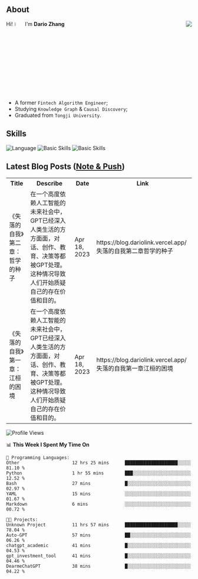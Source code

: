 ## About

<img align="right" src="https://github-readme-stats.vercel.app/api?username=dario-github&show_icons=true&bg_color=00000000&hide_title=true&hide_border=true&include_all_commits=true&count_private=true&theme=transparent" />

Hi! <img src="https://media.giphy.com/media/hvRJCLFzcasrR4ia7z/giphy.gif" width="5%"> I'm **Dario Zhang**

- A former `Fintech Algorithm Engineer`;
- Studying `Knowledge Graph` & `Causal Discovery`;
- Graduated from `Tongji University`.

## Skills

![Language](https://skillicons.dev/icons?i=py,matlab,pytorch,latex,regex,mysql,sqlite)
![Basic Skills](https://skillicons.dev/icons?i=bash,git,linux,md)
![Basic Skills](https://skillicons.dev/icons?i=vim,vscode,jupyterlab)

## Latest Blog Posts ([Note & Push](https://blog.dariolink.vercel.app/))

<table>
  <tr><th>Title</th><th>Describe</th><th>Date</th><th>Link</th></tr>
  <!-- BLOG-POST-LIST:START --><tr><td>《失落的自我》第二章：哲学的种子</td><td>在一个高度依赖人工智能的未来社会中，GPT已经深入人类生活的方方面面，对话、创作、教育、决策等都被GPT处理。这种情况导致人们开始质疑自己的存在价值和目的。</td><td>Apr 18, 2023</td><td>https://blog.dariolink.vercel.app/失落的自我第二章哲学的种子</td></tr><tr><td>《失落的自我》第一章：江桓的困境</td><td>在一个高度依赖人工智能的未来社会中，GPT已经深入人类生活的方方面面，对话、创作、教育、决策等都被GPT处理。这种情况导致人们开始质疑自己的存在价值和目的。</td><td>Apr 18, 2023</td><td>https://blog.dariolink.vercel.app/失落的自我第一章江桓的困境</td></tr><!-- BLOG-POST-LIST:END -->
</table>

<!--START_SECTION:waka-->
![Profile Views](http://img.shields.io/badge/Profile%20Views-0-blue)

📊 **This Week I Spent My Time On** 

```text
💬 Programming Languages: 
Other                    12 hrs 25 mins      ████████████████████░░░░░   81.10 % 
Python                   1 hr 55 mins        ███░░░░░░░░░░░░░░░░░░░░░░   12.52 % 
Bash                     27 mins             █░░░░░░░░░░░░░░░░░░░░░░░░   02.97 % 
YAML                     15 mins             ░░░░░░░░░░░░░░░░░░░░░░░░░   01.67 % 
Markdown                 6 mins              ░░░░░░░░░░░░░░░░░░░░░░░░░   00.72 % 

🐱‍💻 Projects: 
Unknown Project          11 hrs 57 mins      ████████████████████░░░░░   78.04 % 
Auto-GPT                 57 mins             ██░░░░░░░░░░░░░░░░░░░░░░░   06.26 % 
chatgpt_academic         41 mins             █░░░░░░░░░░░░░░░░░░░░░░░░   04.53 % 
gpt_investment_tool      41 mins             █░░░░░░░░░░░░░░░░░░░░░░░░   04.46 % 
DearmeChatGPT            38 mins             █░░░░░░░░░░░░░░░░░░░░░░░░   04.22 % 
```


<!--END_SECTION:waka-->
